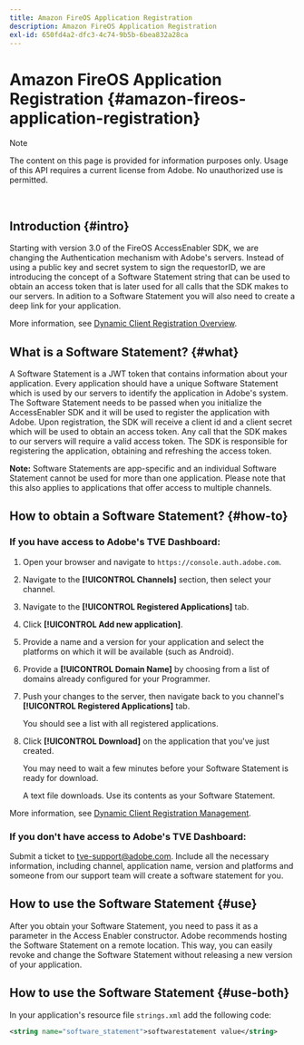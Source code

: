 ```yaml
---
title: Amazon FireOS Application Registration
description: Amazon FireOS Application Registration
exl-id: 650fd4a2-dfc3-4c74-9b5b-6bea832a28ca
---
```

# Amazon FireOS Application Registration {#amazon-fireos-application-registration}

>[!NOTE]
>
>The content on this page is provided for information purposes only. Usage of this API requires a current license from Adobe. No unauthorized use is permitted.

</br>

## Introduction {#intro}

Starting with version 3.0 of the FireOS AccessEnabler SDK, we are changing the Authentication mechanism with Adobe's servers. Instead of using a public key and secret system to sign the requestorID, we are introducing the concept of a Software Statement string that can be used to obtain an access token that is later used for all calls that the SDK makes to our servers. In adition to a Software Statement you will also need to create a deep link for your application.

More information, see [Dynamic Client Registration Overview](./dcr-api/dynamic-client-registration-overview.md).

## What is a Software Statement? {#what}

A Software Statement is a JWT token that contains information about your application. Every application should have a unique Software Statement which is used by our servers to identify the application in Adobe's system. The Software Statement needs to be passed when you initialize the AccessEnabler SDK and it will be used to register the application with Adobe. Upon registration, the SDK will receive a client id and a client secret which will be used to obtain an access token. Any call that the SDK makes to our servers will require a valid access token. The SDK is responsible for registering the application, obtaining and refreshing the access token.

**Note:** Software Statements are app-specific and an individual Software Statement cannot be used for more than one application. Please note that this also applies to applications that offer access to multiple channels.

## How to obtain a Software Statement? {#how-to}

### If you have access to Adobe's TVE Dashboard:

1. Open your browser and navigate to `https://console.auth.adobe.com`.

1. Navigate to the **[!UICONTROL Channels]** section, then select your channel.

1. Navigate to the **[!UICONTROL Registered Applications]** tab.

1. Click **[!UICONTROL Add new application]**.

1. Provide a name and a version for your application and select the platforms on which it will be available (such as Android).

1. Provide a **[!UICONTROL Domain Name]** by choosing from a list of domains already configured for your Programmer.

1. Push your changes to the server, then navigate back to you channel's **[!UICONTROL Registered Applications]** tab.

    You should see a list with all registered applications. 

1. Click **[!UICONTROL Download]** on the application that you've just created. 

    You may need to wait a few minutes before your Software Statement is ready for download.

    A text file downloads. Use its contents as your Software Statement.

More information, see [Dynamic Client Registration Management](./dcr-api/dynamic-client-registration-overview.md#dynamic-client-registration-management).

### If you don't have access to Adobe's TVE Dashboard:

Submit a ticket to [tve-support@adobe.com](mailto:tve-support@adobe.com). Include all the necessary information, including channel, application name, version and platforms and someone from our support team will create a software statement for you.

## How to use the Software Statement {#use}

After you obtain your Software Statement, you need to pass it as a parameter in the Access Enabler constructor. Adobe recommends hosting the Software Statement on a remote location. This way, you can easily revoke and change the Software Statement without releasing a new version of your application.

## How to use the Software Statement {#use-both}

In your application's resource file `strings.xml` add the following code:

```XML
<string name="software_statement">softwarestatement value</string>
```
